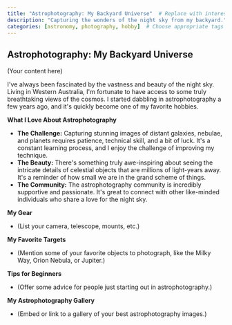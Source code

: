 ```yaml
---
title: "Astrophotography: My Backyard Universe"  # Replace with interest name
description: "Capturing the wonders of the night sky from my backyard."
categories: [astronomy, photography, hobby]  # Choose appropriate tags
---
```


## Astrophotography: My Backyard Universe

(Your content here)

I've always been fascinated by the vastness and beauty of the night sky. Living in Western Australia, I'm fortunate to have access to some truly breathtaking views of the cosmos. I started dabbling in astrophotography a few years ago, and it's quickly become one of my favorite hobbies.

**What I Love About Astrophotography**

*   **The Challenge:**  Capturing stunning images of distant galaxies, nebulae, and planets requires patience, technical skill, and a bit of luck. It's a constant learning process, and I enjoy the challenge of improving my technique.
*   **The Beauty:**  There's something truly awe-inspiring about seeing the intricate details of celestial objects that are millions of light-years away. It's a reminder of how small we are in the grand scheme of things.
*   **The Community:**  The astrophotography community is incredibly supportive and passionate. It's great to connect with other like-minded individuals who share a love for the night sky.

**My Gear**

*   (List your camera, telescope, mounts, etc.)

**My Favorite Targets**

*   (Mention some of your favorite objects to photograph, like the Milky Way, Orion Nebula, or Jupiter.)

**Tips for Beginners**

*   (Offer some advice for people just starting out in astrophotography.)

**My Astrophotography Gallery**

*   (Embed or link to a gallery of your best astrophotography images.)
